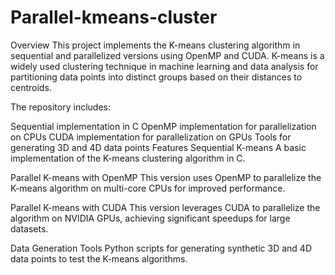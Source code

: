 # Parallel-kmeans-cluster
Overview
This project implements the K-means clustering algorithm in sequential and parallelized versions using OpenMP and CUDA. K-means is a widely used clustering technique in machine learning and data analysis for partitioning data points into distinct groups based on their distances to centroids.

The repository includes:

Sequential implementation in C
OpenMP implementation for parallelization on CPUs
CUDA implementation for parallelization on GPUs
Tools for generating 3D and 4D data points
Features
Sequential K-means
A basic implementation of the K-means clustering algorithm in C.

Parallel K-means with OpenMP
This version uses OpenMP to parallelize the K-means algorithm on multi-core CPUs for improved performance.

Parallel K-means with CUDA
This version leverages CUDA to parallelize the algorithm on NVIDIA GPUs, achieving significant speedups for large datasets.

Data Generation Tools
Python scripts for generating synthetic 3D and 4D data points to test the K-means algorithms.
